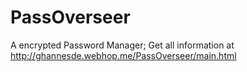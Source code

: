 # PassOverseer
A encrypted Password Manager;
Get all information at http://ghannesde.webhop.me/PassOverseer/main.html

